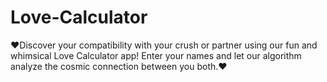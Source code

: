 # Love-Calculator
❤️Discover your compatibility with your crush or partner using our fun and whimsical Love Calculator app! Enter your names and let our algorithm analyze the cosmic connection between you both.❤️
